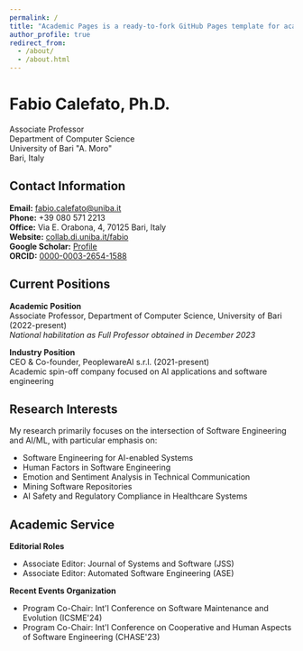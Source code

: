 ```yaml
---
permalink: /
title: "Academic Pages is a ready-to-fork GitHub Pages template for academic personal websites"
author_profile: true
redirect_from: 
  - /about/
  - /about.html
---
```


# Fabio Calefato, Ph.D.

Associate Professor  
Department of Computer Science  
University of Bari "A. Moro"  
Bari, Italy

## Contact Information
**Email:** fabio.calefato@uniba.it  
**Phone:** +39 080 571 2213  
**Office:** Via E. Orabona, 4, 70125 Bari, Italy  
**Website:** [collab.di.uniba.it/fabio](https://collab.di.uniba.it/fabio)  
**Google Scholar:** [Profile](https://scholar.google.com/citations?user=SCHOLAR_ID)  
**ORCID:** [0000-0003-2654-1588](https://orcid.org/0000-0003-2654-1588)

## Current Positions

**Academic Position**  
Associate Professor, Department of Computer Science, University of Bari (2022-present)  
*National habilitation as Full Professor obtained in December 2023*

**Industry Position**  
CEO & Co-founder, PeoplewareAI s.r.l. (2021-present)  
Academic spin-off company focused on AI applications and software engineering

## Research Interests

My research primarily focuses on the intersection of Software Engineering and AI/ML, with particular emphasis on:

- Software Engineering for AI-enabled Systems
- Human Factors in Software Engineering
- Emotion and Sentiment Analysis in Technical Communication
- Mining Software Repositories
- AI Safety and Regulatory Compliance in Healthcare Systems

## Academic Service

**Editorial Roles**
- Associate Editor: Journal of Systems and Software (JSS)
- Associate Editor: Automated Software Engineering (ASE)

**Recent Events Organization**
- Program Co-Chair: Int'l Conference on Software Maintenance and Evolution (ICSME'24)
- Program Co-Chair: Int'l Conference on Cooperative and Human Aspects of Software Engineering (CHASE'23)
